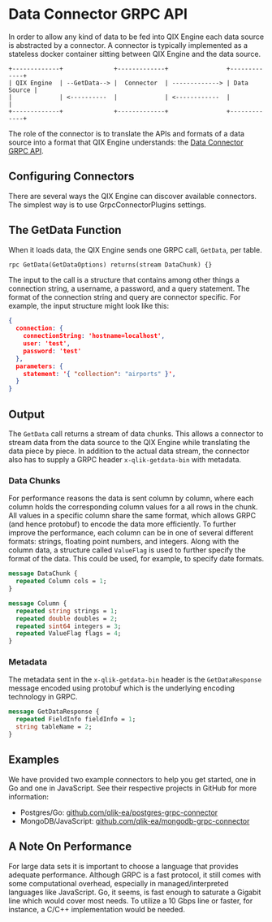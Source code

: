 # Data Connector GRPC API

In order to allow any kind of data to be fed into QIX Engine each data source is abstracted by a connector. A connector
is typically implemented as a stateless docker container sitting between QIX Engine and the data source.

``` asciiart
+-------------+              +-------------+                +-------------+
| QIX Engine  | --GetData--> |  Connector  | -------------> | Data Source |
|             | <----------  |             | <------------  |             |
+-------------+              +-------------+                +-------------+
```

The role of the connector is to translate the APIs and formats of a data source into a format that QIX Engine
understands: the [Data Connector GRPC API](data-connector-grpc.proto).

## Configuring Connectors

There are several ways the QIX Engine can discover available connectors. The simplest way is to use GrpcConnectorPlugins settings.

## The GetData Function

When it loads data, the QIX Engine sends one GRPC call, `GetData`, per table.

``` proto
rpc GetData(GetDataOptions) returns(stream DataChunk) {}
```

The input to the call is a structure that contains among other things a connection string, a username, a password, and a
query statement. The format of the connection string and query are connector specific. For example, the input structure might
look like this:

``` json
{
  connection: {
    connectionString: 'hostname=localhost',
    user: 'test',
    password: 'test'
  },
  parameters: {
    statement: '{ "collection": "airports" }',
  }
}
```

## Output

The `GetData` call returns a stream of data chunks. This allows a connector to stream data from the data source to
the QIX Engine while translating the data piece by piece. In addition to the actual data stream, the connector also has to
supply a GRPC header `x-qlik-getdata-bin` with metadata.

### Data Chunks

For performance reasons the data is sent column by column, where
each column holds the corresponding column values for a all rows in the chunk. 
All values in a specific column share the same format, which allows GRPC (and hence protobuf) to encode
the data more efficiently. To further improve the performance, each column can be in one of several different formats:
strings, floating point numbers, and integers. Along with the column data, a structure called `ValueFlag` is used to
further specify the format of the data. This could be used, for example, to specify date formats.

``` proto
message DataChunk {
  repeated Column cols = 1;
}
```

``` proto
message Column {
  repeated string strings = 1;
  repeated double doubles = 2;
  repeated sint64 integers = 3;
  repeated ValueFlag flags = 4;
}
```

### Metadata

The metadata sent in the `x-qlik-getdata-bin` header is the `GetDataResponse` message encoded using protobuf which
is the underlying encoding technology in GRPC.

``` proto
message GetDataResponse {
  repeated FieldInfo fieldInfo = 1;
  string tableName = 2;
}
```

## Examples

We have provided two example connectors to help you get started, one in Go and one in JavaScript. See their respective projects in GitHub for more information:

 * Postgres/Go: [github.com/qlik-ea/postgres-grpc-connector](https://github.com/qlik-ea/postgres-grpc-connector)
 * MongoDB/JavaScript: [github.com/qlik-ea/mongodb-grpc-connector](https://github.com/qlik-ea/mongodb-grpc-connector)

## A Note On Performance

For large data sets it is important to choose a language that provides adequate performance.
Although GRPC is a fast protocol, it still comes with some computational overhead, especially in
managed/interpreted languages like JavaScript. Go, it seems, is fast enough to saturate a Gigabit line
which would cover most needs. To utilize a 10 Gbps line or faster, for instance, a C/C++
implementation would be needed.
